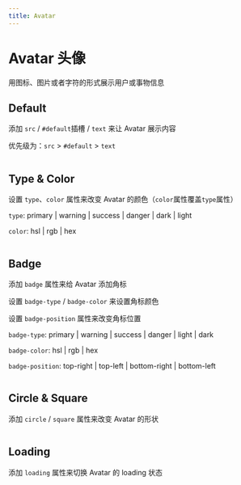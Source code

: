```yaml
---
title: Avatar
---
```


# Avatar 头像

用图标、图片或者字符的形式展示用户或事物信息

## Default

添加 `src` / `#default`插槽 / `text` 来让 Avatar 展示内容

优先级为：`src` > `#default` > `text`

```vue demo src="./default.vue"

```

## Type & Color

设置 `type`、`color` 属性来改变 Avatar 的颜色（`color`属性覆盖`type`属性）

`type`: primary | warning | success | danger | dark | light

`color`: hsl | rgb | hex

```vue demo src="./type.vue"

```

## Badge

添加 `badge` 属性来给 Avatar 添加角标

设置 `badge-type` / `badge-color` 来设置角标颜色

设置 `badge-position` 属性来改变角标位置

`badge-type`: primary | warning | success | danger | light | dark

`badge-color`: hsl | rgb | hex

`badge-position`: top-right | top-left | bottom-right | bottom-left

```vue demo src="./badge.vue"

```

## Circle & Square

添加 `circle` / `square` 属性来改变 Avatar 的形状

```vue demo src="./circle.vue"

```

## Loading

添加 `loading` 属性来切换 Avatar 的 loading 状态

```vue demo src="./loading.vue"

```
